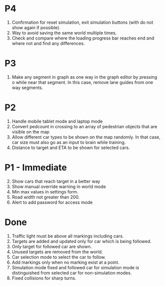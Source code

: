 # P4
1. Confirmation for reset simulation, exit simulation buttons (with do not show again if possible).
2. Way to avoid saving the same world multiple times.
3. Check and compare where the loading progress bar reaches end and where not and find any differences.


# P3
1. Make any segment in graph as one way in the graph editor by pressing o while near that segment. In this case, remove lane guides from one way segments.


# P2
1. Handle mobile tablet mode and laptop mode
2. Convert pedcount in crossing to an array of pedestrian objects that are visible on the map
3. Allow different car types to be shown on the map randomly. In that case, car size must also go as an input to brain while training.
4. Distance to target and ETA to be shown for selected cars.


# P1 - Immediate
2. Show cars that reach target in a better way
3. Show manual override warning in world mode
4. Min max values in settings form.
5. Road width not greater than 200.
6. Alert to add password for access mode

# Done
1. Traffic light must be above all markings including cars.
2. Targets are added and updated only for car which is being followed.
3. Only target for followed car are shown.
4. Unused targets are removed from the world.
5. Car selection mode to select the car to follow.
6. Add markings only when no marking exist at a point.
7. Simulation mode fixed and followed car for simulation mode is distinguished from selected car for non-simulation modes.
8. Fixed collisions for sharp turns.




